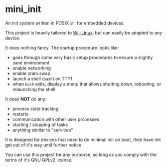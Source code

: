 # mini_init

An init system written in POSIX `sh`, for embedded devices.

This project is heavily tailored to [Wii-Linux](https://wii-linux.org), but can easily be adapted to any device.

It does nothing fancy.  The startup procedure looks like:
- goes through some very basic setup procedures to ensure a slightly sane environment
- enable networking
- enable zram swap
- launch a shell (`bash`) on TTY1
- when `bash` exits, display a menu that allows shutting down, rebooting, or relaunching the shell

It does **NOT** do any:
- process state tracking
- restarts
- communication with other user processes
- starting / stopping of tasks
- anything similar to "services"

It is designed for devices that need to do minimal init on boot, then have init get out of it's way until further notice.

You can use this project for any purporse, so long as you comply with the terms of it's GNU GPLv2 license.
